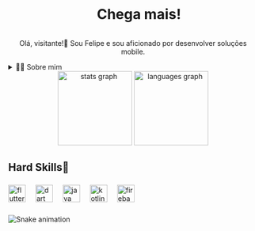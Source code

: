 <div id="user-content-toc">
  <ul align="center">
    <summary><h1 style="display: inline-block">Chega mais!</h1></summary>
</div>

<p align="center">Olá, visitante!👋 Sou Felipe e sou aficionado por desenvolver soluções mobile.</p>

<details>
  <summary>👨‍💻 Sobre mim</summary>

  - Tenho 23 anos de idade, moro na cidade de Uberlândia. Trabalho com desenvolvimento mobile utilizando Flutter há 3 anos e atualmente estudo sobre as ferramentas Kotlin e Swift para aprimorar meus conhecimentos sobre o mundo mobile. 
</details>

<div align="center">
  <img src="https://github-readme-stats.vercel.app/api?username=filpis&hide_title=false&hide_rank=false&show_icons=true&include_all_commits=true&count_private=true&disable_animations=false&theme=dracula&locale=en&hide_border=false&order=1" height="150" alt="stats graph"  />
  <img src="https://github-readme-stats.vercel.app/api/top-langs?username=filpis&locale=en&hide_title=false&layout=compact&card_width=320&langs_count=5&theme=dracula&hide_border=false&order=2" height="150" alt="languages graph"  />
</div>

###

<h2 align="left">Hard Skills🦾</h2>

###

<div align="left">
  <img src="https://cdn.jsdelivr.net/gh/devicons/devicon/icons/flutter/flutter-original.svg" height="35" alt="flutter logo"  />
  <img width="12" />
  <img src="https://cdn.jsdelivr.net/gh/devicons/devicon/icons/dart/dart-original.svg" height="35" alt="dart logo"  />
  <img width="12" />
  <img src="https://cdn.jsdelivr.net/gh/devicons/devicon/icons/java/java-original.svg" height="35" alt="java logo"  />
  <img width="12" />
  <img src="https://cdn.jsdelivr.net/gh/devicons/devicon/icons/kotlin/kotlin-original.svg" height="35" alt="kotlin logo"  />
  <img width="12" />
  <img src="https://cdn.jsdelivr.net/gh/devicons/devicon/icons/firebase/firebase-plain.svg" height="35" alt="firebase logo"  />
</div>


###

<img src="https://raw.githubusercontent.com/filpis/filpis/output/snake.svg" alt="Snake animation" />

###

